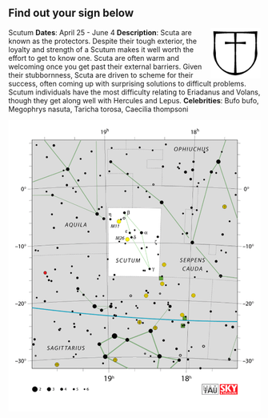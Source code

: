 ## Find out your sign below

<img align="right" width="100" height="100" src="/constellations/Scutum_sign.png"> Scutum
**Dates**: April 25 - June 4
**Description**: Scuta are known as the protectors. Despite their tough exterior, the loyalty and strength of a Scutum makes it well worth the effort to get to know one. Scuta are often warm and welcoming once you get past their external barriers. Given their stubbornness, Scuta are driven to scheme for their success, often coming up with surprising solutions to difficult problems. Scutum individuals have the most difficulty relating to Eriadanus and Volans, though they get along well with Hercules and Lepus.
**Celebrities**: Bufo bufo, Megophrys nasuta, Taricha torosa, Caecilia thompsoni

![Scutum constellation](/constellations/Scutum.png)
